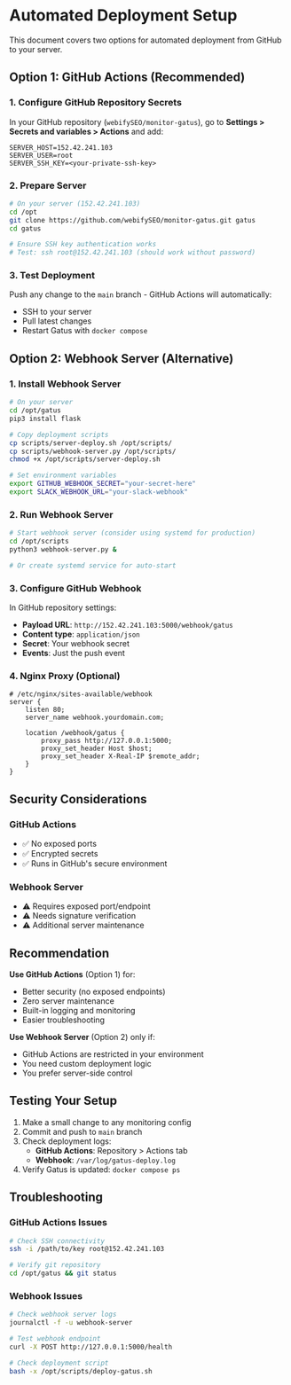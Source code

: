 # Automated Deployment Setup

This document covers two options for automated deployment from GitHub to your server.

## Option 1: GitHub Actions (Recommended)

### 1. Configure GitHub Repository Secrets

In your GitHub repository (`webifySEO/monitor-gatus`), go to **Settings > Secrets and variables > Actions** and add:

```
SERVER_HOST=152.42.241.103
SERVER_USER=root
SERVER_SSH_KEY=<your-private-ssh-key>
```

### 2. Prepare Server

```bash
# On your server (152.42.241.103)
cd /opt
git clone https://github.com/webifySEO/monitor-gatus.git gatus
cd gatus

# Ensure SSH key authentication works
# Test: ssh root@152.42.241.103 (should work without password)
```

### 3. Test Deployment

Push any change to the `main` branch - GitHub Actions will automatically:
- SSH to your server
- Pull latest changes
- Restart Gatus with `docker compose`

## Option 2: Webhook Server (Alternative)

### 1. Install Webhook Server

```bash
# On your server
cd /opt/gatus
pip3 install flask

# Copy deployment scripts
cp scripts/server-deploy.sh /opt/scripts/
cp scripts/webhook-server.py /opt/scripts/
chmod +x /opt/scripts/server-deploy.sh

# Set environment variables
export GITHUB_WEBHOOK_SECRET="your-secret-here"
export SLACK_WEBHOOK_URL="your-slack-webhook"
```

### 2. Run Webhook Server

```bash
# Start webhook server (consider using systemd for production)
cd /opt/scripts
python3 webhook-server.py &

# Or create systemd service for auto-start
```

### 3. Configure GitHub Webhook

In GitHub repository settings:
- **Payload URL**: `http://152.42.241.103:5000/webhook/gatus`
- **Content type**: `application/json`
- **Secret**: Your webhook secret
- **Events**: Just the push event

### 4. Nginx Proxy (Optional)

```nginx
# /etc/nginx/sites-available/webhook
server {
    listen 80;
    server_name webhook.yourdomain.com;
    
    location /webhook/gatus {
        proxy_pass http://127.0.0.1:5000;
        proxy_set_header Host $host;
        proxy_set_header X-Real-IP $remote_addr;
    }
}
```

## Security Considerations

### GitHub Actions
- ✅ No exposed ports
- ✅ Encrypted secrets
- ✅ Runs in GitHub's secure environment

### Webhook Server
- ⚠️ Requires exposed port/endpoint
- ⚠️ Needs signature verification
- ⚠️ Additional server maintenance

## Recommendation

**Use GitHub Actions** (Option 1) for:
- Better security (no exposed endpoints)
- Zero server maintenance
- Built-in logging and monitoring
- Easier troubleshooting

**Use Webhook Server** (Option 2) only if:
- GitHub Actions are restricted in your environment
- You need custom deployment logic
- You prefer server-side control

## Testing Your Setup

1. Make a small change to any monitoring config
2. Commit and push to `main` branch
3. Check deployment logs:
   - **GitHub Actions**: Repository > Actions tab
   - **Webhook**: `/var/log/gatus-deploy.log`
4. Verify Gatus is updated: `docker compose ps`

## Troubleshooting

### GitHub Actions Issues
```bash
# Check SSH connectivity
ssh -i /path/to/key root@152.42.241.103

# Verify git repository
cd /opt/gatus && git status
```

### Webhook Issues
```bash
# Check webhook server logs
journalctl -f -u webhook-server

# Test webhook endpoint
curl -X POST http://127.0.0.1:5000/health

# Check deployment script
bash -x /opt/scripts/deploy-gatus.sh
```